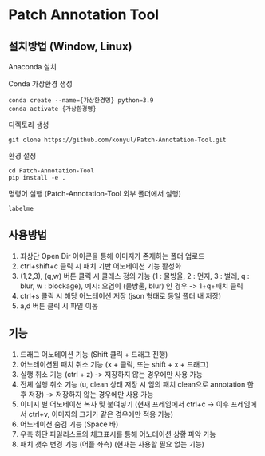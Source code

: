# Patch Annotation Tool


## 설치방법 (Window, Linux)


Anaconda 설치

Conda 가상환경 생성
```
conda create --name={가상환경명} python=3.9
conda activate {가상환경명}
```

디렉토리 생성
```
git clone https://github.com/konyul/Patch-Annotation-Tool.git
```


환경 설정
```
cd Patch-Annotation-Tool
pip install -e .
```

명령어 실행 (Patch-Annotation-Tool 외부 폴더에서 실행)
```
labelme
```

## 사용방법 

1. 좌상단 Open Dir 아이콘을 통해 이미지가 존재하는 폴더 업로드
2. ctrl+shift+c 클릭 시 패치 기반 어노테이션 기능 활성화
3. (1,2,3), (q,w) 버튼 클릭 시 클래스 정의 가능 (1 : 물방울, 2 : 먼지, 3 : 벌레, q : blur, w : blockage), 예시: 오염이 (물방울, blur) 인 경우 -> 1+q+패치 클릭
4. ctrl+s 클릭 시 해당 어노테이션 저장 (json 형태로 동일 폴더 내 저장)
5. a,d 버튼 클릭 시 파일 이동

## 기능
1. 드래그 어노테이션 기능 (Shift 클릭 + 드래그 진행)
2. 어노테이션된 패치 취소 기능 (x + 클릭, 또는 shift + x + 드래그)
3. 실행 취소 기능 (ctrl + z) -> 저장하지 않는 경우에만 사용 가능
4. 전체 실행 취소 기능 (u, clean 상태 저장 시 임의 패치 clean으로 annotation 한 후 저장) -> 저장하지 않는 경우에만 사용 가능
5. 이미지 별 어노테이션 복사 및 붙여넣기 (현재 프레임에서 ctrl+c -> 이후 프레임에서 ctrl+v, 이미지의 크기가 같은 경우에만 적용 가능)
6. 어노테이션 숨김 기능 (Space 바)
7. 우측 하단 파일리스트의 체크표시를 통해 어노테이션 상황 파악 가능
8. 패치 갯수 변경 기능 (어플 좌측) (현재는 사용할 필요 없는 기능)
